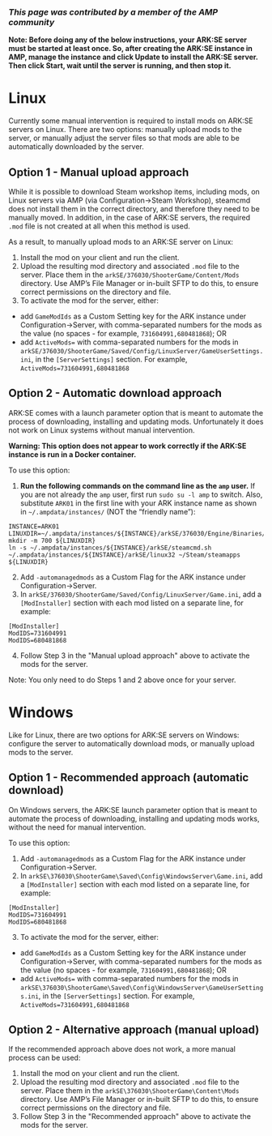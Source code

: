 <!---
{
    "Tags": ["CommunityContributed", "ARK"],
    "ModuleSpecific": "ARK",
    "Author": "Greenlan",
}
-->

### _This page was contributed by a member of the AMP community_

**Note: Before doing any of the below instructions, your ARK:SE server must be started at least once. So, after creating the ARK:SE instance in AMP, manage the instance and click Update to install the ARK:SE server. Then click Start, wait until the server is running, and then stop it.**

# Linux

Currently some manual intervention is required to install mods on ARK:SE servers on Linux. There are two options: manually upload mods to the server, or manually adjust the server files so that mods are able to be automatically downloaded by the server.

## Option 1 - Manual upload approach

While it is possible to download Steam workshop items, including mods, on Linux servers via AMP (via Configuration->Steam Workshop), steamcmd does not install them in the correct directory, and therefore they need to be manually moved. In addition, in the case of ARK:SE servers, the required `.mod` file is not created at all when this method is used.

As a result, to manually upload mods to an ARK:SE server on Linux:

1. Install the mod on your client and run the client. 
2. Upload the resulting mod directory and associated `.mod` file to the server. Place them in the `arkSE/376030/ShooterGame/Content/Mods` directory. Use AMP’s File Manager or in-built SFTP to do this, to ensure correct permissions on the directory and file.
3. To activate the mod for the server, either:
* add `GameModIds` as a Custom Setting key for the ARK instance under Configuration->Server, with comma-separated numbers for the mods as the value (no spaces - for example, `731604991,680481868`); OR
* add `ActiveMods=` with comma-separated numbers for the mods in `arkSE/376030/ShooterGame/Saved/Config/LinuxServer/GameUserSettings.ini`, in the `[ServerSettings]` section. For example, `ActiveMods=731604991,680481868`

## Option 2 - Automatic download approach

ARK:SE comes with a launch parameter option that is meant to automate the process of downloading, installing and updating mods. Unfortunately it does not work on Linux systems without manual intervention.

**Warning: This option does not appear to work correctly if the ARK:SE instance is run in a Docker container.**

To use this option:
1. **Run the following commands on the command line as the `amp` user.** If you are not already the `amp` user, first run `sudo su -l amp` to switch. Also, substitute `ARK01` in the first line with your ARK instance name as shown in `~/.ampdata/instances/` (NOT the “friendly name”):
```
INSTANCE=ARK01
LINUXDIR=~/.ampdata/instances/${INSTANCE}/arkSE/376030/Engine/Binaries/ThirdParty/SteamCMD/Linux/
mkdir -m 700 ${LINUXDIR}
ln -s ~/.ampdata/instances/${INSTANCE}/arkSE/steamcmd.sh ~/.ampdata/instances/${INSTANCE}/arkSE/linux32 ~/Steam/steamapps ${LINUXDIR}
```
2. Add `-automanagedmods` as a Custom Flag for the ARK instance under Configuration->Server.
3. In `arkSE/376030/ShooterGame/Saved/Config/LinuxServer/Game.ini`, add a `[ModInstaller]` section with each mod listed on a separate line, for example:
```
[ModInstaller]
ModIDS=731604991
ModIDS=680481868
```
4. Follow Step 3 in the "Manual upload approach" above to activate the mods for the server.

Note: You only need to do Steps 1 and 2 above once for your server.


# Windows

Like for Linux, there are two options for ARK:SE servers on Windows: configure the server to automatically download mods, or manually upload mods to the server.

## Option 1 - Recommended approach (automatic download)

On Windows servers, the ARK:SE launch parameter option that is meant to automate the process of downloading, installing and updating mods works, without the need for manual intervention. 

To use this option:
1. Add `-automanagedmods` as a Custom Flag for the ARK instance under Configuration->Server.
2. In `arkSE\376030\ShooterGame\Saved\Config\WindowsServer\Game.ini`, add a `[ModInstaller]` section with each mod listed on a separate line, for example:
```
[ModInstaller]
ModIDS=731604991
ModIDS=680481868
```
3. To activate the mod for the server, either:
* add `GameModIds` as a Custom Setting key for the ARK instance under Configuration->Server, with comma-separated numbers for the mods as the value (no spaces - for example, `731604991,680481868`); OR
* add `ActiveMods=` with comma-separated numbers for the mods in `arkSE\376030\ShooterGame\Saved\Config\WindowsServer\GameUserSettings.ini`, in the `[ServerSettings]` section. For example, `ActiveMods=731604991,680481868`

## Option 2 - Alternative approach (manual upload)

If the recommended approach above does not work, a more manual process can be used:

1. Install the mod on your client and run the client. 
2. Upload the resulting mod directory and associated `.mod` file to the server. Place them in the `arkSE\376030\ShooterGame\Content\Mods` directory. Use AMP’s File Manager or in-built SFTP to do this, to ensure correct permissions on the directory and file.
3. Follow Step 3 in the "Recommended approach" above to activate the mods for the server.